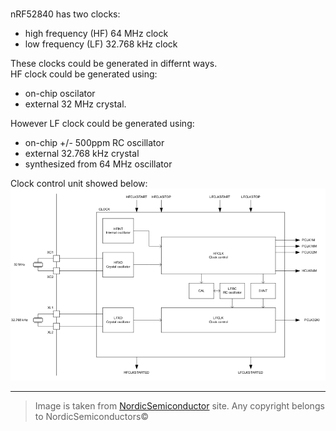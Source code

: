 ###
nRF52840 has two clocks:
* high frequency (HF) 64 MHz clock
* low frequency (LF) 32.768 kHz clock

These clocks could be generated in differnt ways. \
HF clock could be generated using:
* on-chip oscilator
* external 32 MHz crystal.

However LF clock could be generated using:
* on-chip +/- 500ppm RC oscillator
* external 32.768 kHz crystal
* synthesized from 64 MHz oscillator

Clock control unit showed below:
![clock\_control](images/clock_control.png)

---

> Image is taken from [NordicSemiconductor](https://infocenter.nordicsemi.com) site.
> Any copyright belongs to NordicSemiconductors©


